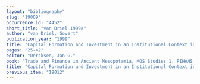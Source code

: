 ```yaml
---
layout: "bibliography"
slug: "19009"
occurrence_id: "4452"
short_title: "van Driel 1999a"
author: "van Driel, Govert"
publication_year: "1999"
title: "Capital Formation and Investment in an Institutional Context in Ancient Mesopotamia"
pages: "25-42"
editor: "Dercksen, Jan G."
book: "Trade and Finance in Ancient Mesopotamia, MOS Studies 1, PIHANS 84 (Istanbul and Leiden)"
title: "Capital Formation and Investment in an Institutional Context in Ancient Mesopotamia"
previous_item: "19012"
---
```


